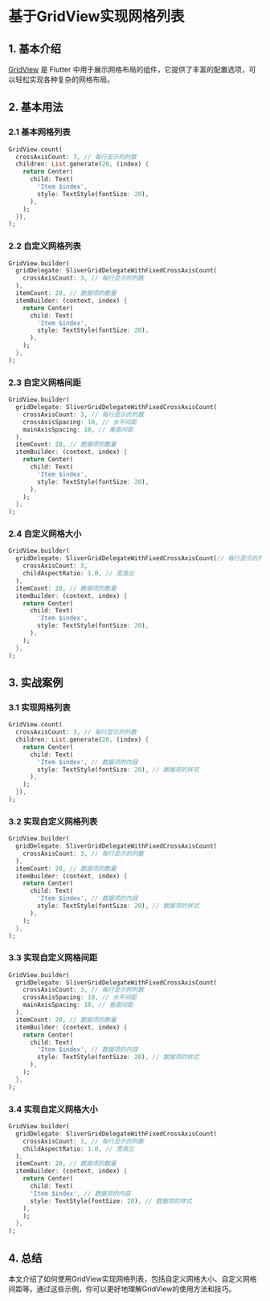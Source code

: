 # 基于GridView实现网格列表

## 1. 基本介绍

[GridView](https://api.flutter.dev/flutter/widgets/GridView-class.html) 是 Flutter 中用于展示网格布局的组件，它提供了丰富的配置选项，可以轻松实现各种复杂的网格布局。

## 2. 基本用法

### 2.1 基本网格列表

```dart
GridView.count(
  crossAxisCount: 3, // 每行显示的列数
  children: List.generate(20, (index) {
    return Center(
      child: Text(
        'Item $index',
        style: TextStyle(fontSize: 20),
      ),
    );
  }),
);
```

### 2.2 自定义网格列表

```dart
GridView.builder(
  gridDelegate: SliverGridDelegateWithFixedCrossAxisCount(
    crossAxisCount: 3, // 每行显示的列数
  ),
  itemCount: 20, // 数据项的数量
  itemBuilder: (context, index) {
    return Center(
      child: Text(
        'Item $index',
        style: TextStyle(fontSize: 20),
      ),
    );
  },
);
```

### 2.3 自定义网格间距

```dart
GridView.builder(
  gridDelegate: SliverGridDelegateWithFixedCrossAxisCount(
    crossAxisCount: 3, // 每行显示的列数
    crossAxisSpacing: 10, // 水平间距
    mainAxisSpacing: 10, // 垂直间距
  ),
  itemCount: 20, // 数据项的数量
  itemBuilder: (context, index) {
    return Center(
      child: Text(
        'Item $index',
        style: TextStyle(fontSize: 20),
      ),
    );
  },
);
```

### 2.4 自定义网格大小

```dart
GridView.builder(
  gridDelegate: SliverGridDelegateWithFixedCrossAxisCount(// 每行显示的列数
    crossAxisCount: 3,
    childAspectRatio: 1.0, // 宽高比
  ),
  itemCount: 20, // 数据项的数量
  itemBuilder: (context, index) {
    return Center(
      child: Text(
        'Item $index',
        style: TextStyle(fontSize: 20),
      ),
    );
  },
);
```

## 3. 实战案例

### 3.1 实现网格列表

```dart
GridView.count(
  crossAxisCount: 3, // 每行显示的列数
  children: List.generate(20, (index) {
    return Center(
      child: Text(
        'Item $index', // 数据项的内容
        style: TextStyle(fontSize: 20), // 数据项的样式
      ),
    );
  }),
);
```

### 3.2 实现自定义网格列表

```dart
GridView.builder(
  gridDelegate: SliverGridDelegateWithFixedCrossAxisCount(
    crossAxisCount: 3, // 每行显示的列数
  ),
  itemCount: 20, // 数据项的数量
  itemBuilder: (context, index) {
    return Center(
      child: Text(
        'Item $index', // 数据项的内容
        style: TextStyle(fontSize: 20), // 数据项的样式
      ),
    );
  },
);
```

### 3.3 实现自定义网格间距

```dart
GridView.builder(
  gridDelegate: SliverGridDelegateWithFixedCrossAxisCount(
    crossAxisCount: 3, // 每行显示的列数
    crossAxisSpacing: 10, // 水平间距
    mainAxisSpacing: 10, // 垂直间距
  ),
  itemCount: 20, // 数据项的数量
  itemBuilder: (context, index) {
    return Center(
      child: Text(
        'Item $index', // 数据项的内容
        style: TextStyle(fontSize: 20), // 数据项的样式
      ),
    );
  },
);
```

### 3.4 实现自定义网格大小

```dart
GridView.builder(
  gridDelegate: SliverGridDelegateWithFixedCrossAxisCount(
    crossAxisCount: 3, // 每行显示的列数
    childAspectRatio: 1.0, // 宽高比
  ),
  itemCount: 20, // 数据项的数量
  itemBuilder: (context, index) {
    return Center(
      child: Text(
      'Item $index', // 数据项的内容
      style: TextStyle(fontSize: 20), // 数据项的样式
    ),
    );
  },
);
```

## 4. 总结

本文介绍了如何使用GridView实现网格列表，包括自定义网格大小、自定义网格间距等。通过这些示例，你可以更好地理解GridView的使用方法和技巧。
